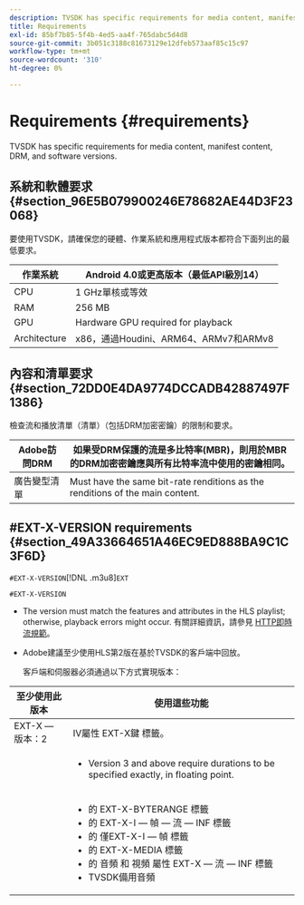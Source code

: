```yaml
---
description: TVSDK has specific requirements for media content, manifest content, DRM, and software versions.
title: Requirements
exl-id: 85bf7b85-5f4b-4ed5-aa4f-765dabc5d4d8
source-git-commit: 3b051c3188c81673129e12dfeb573aaf85c15c97
workflow-type: tm+mt
source-wordcount: '310'
ht-degree: 0%

---
```


# Requirements {#requirements}

TVSDK has specific requirements for media content, manifest content, DRM, and software versions.

## 系統和軟體要求 {#section_96E5B079900246E78682AE44D3F23068}

要使用TVSDK，請確保您的硬體、作業系統和應用程式版本都符合下面列出的最低要求。

| 作業系統 | Android 4.0或更高版本（最低API級別14） |
|---|---|
| CPU | 1 GHz單核或等效 |
| RAM | 256 MB |
| GPU | Hardware GPU required for playback |
| Architecture | x86，通過Houdini、ARM64、ARMv7和ARMv8 |

## 內容和清單要求 {#section_72DD0E4DA9774DCCADB42887497F1386}

檢查流和播放清單（清單）（包括DRM加密密鑰）的限制和要求。

| Adobe訪問DRM | 如果受DRM保護的流是多比特率(MBR)，則用於MBR的DRM加密密鑰應與所有比特率流中使用的密鑰相同。 |
|---|---|
| 廣告變型清單 | Must have the same bit-rate renditions as the renditions of the main content. |

## #EXT-X-VERSION requirements {#section_49A33664651A46EC9ED888BA9C1C3F6D}

`#EXT-X-VERSION`[!DNL .m3u8]`EXT`

`#EXT-X-VERSION`

* The version must match the features and attributes in the HLS playlist; otherwise, playback errors might occur. 有關詳細資訊，請參見 [HTTP即時流規範](https://datatracker.ietf.org/doc/draft-pantos-http-live-streaming/?include_text=1)。
* Adobe建議至少使用HLS第2版在基於TVSDK的客戶端中回放。

   客戶端和伺服器必須通過以下方式實現版本：

<table frame="all" colsep="1" rowsep="1" id="table_62EB98EDD9DE49EC84CB1C7D59BC40E6"> 
 <thead> 
  <tr rowsep="1"> 
   <th colname="1" class="entry"> 至少使用此版本 </th> 
   <th colname="2" class="entry"> 使用這些功能 </th> 
  </tr> 
 </thead>
 <tbody> 
  <tr rowsep="1"> 
   <td colname="1"> <span class="codeph"> EXT-X — 版本：2 </span> </td> 
   <td colname="2"> IV屬性 <span class="codeph"> EXT-X鍵 </span> 標籤。 </td> 
  </tr> 
  <tr rowsep="1"> 
   <td colname="1"> <span class="codeph"></span> </td> 
   <td colname="2"> 
    <ul id="ul_C9500D3F934848639C204BF248F139FF"> 
     <li id="li_535A7E3FABCB46FE872A7EA5DE2A1784"><span class="codeph"></span> <p><span class="codeph"></span>Version 3 and above require durations to be specified exactly, in floating point. </p> </li> 
    </ul> </td> 
  </tr> 
  <tr rowsep="0"> 
   <td colname="1"> <span class="codeph"></span> </td> 
   <td colname="2"> 
    <ul id="ul_3355A6CBBE2141DDB92660BB4B604D70"> 
     <li id="li_5E73D41AF6DC4CEE88D6C029FFCFC350">的 <span class="codeph"> EXT-X-BYTERANGE </span> 標籤 </li> 
     <li id="li_BF5141F516F749E5890860D487EB5287">的 <span class="codeph"> EXT-X-I — 幀 — 流 — INF </span> 標籤 </li> 
     <li id="li_E0D399A13812499B94107CDE62998EE9">的 <span class="codeph"> 僅EXT-X-I — 幀 </span> 標籤 </li> 
     <li id="li_A7783AFF99854EFBBAECD2967E4CBF2B">的 <span class="codeph"> EXT-X-MEDIA </span> 標籤 </li> 
     <li id="li_15AE652F33C1454AA90DDC65E7D6C2FD">的 <span class="codeph"> 音頻 </span> 和 <span class="codeph"> 視頻 </span> 屬性 <span class="codeph"> EXT-X — 流 — INF </span> 標籤 </li> 
     <li id="li_DB2A7847D5884F6E91FD9E78101FBCA5">TVSDK備用音頻 </li> 
    </ul> </td> 
  </tr> 
 </tbody> 
</table>
